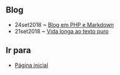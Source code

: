 ## Blog
- 24set2018 ~ [Blog em PHP e Markdown](blogmark.html)
- 21set2018 ~ [Vida longa ao texto puro](vidalonga.html)

## Ir para
- [Página inicial](.)
